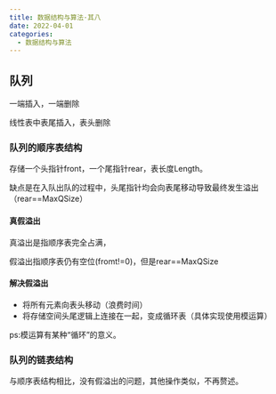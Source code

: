 ```yaml
---
title: 数据结构与算法·其八
date: 2022-04-01
categories:
  - 数据结构与算法
---
```


## 队列

一端插入，一端删除

线性表中表尾插入，表头删除

### 队列的顺序表结构

存储一个头指针front，一个尾指针rear，表长度Length。

缺点是在入队出队的过程中，头尾指针均会向表尾移动导致最终发生溢出（rear==MaxQSize）

#### 真假溢出

真溢出是指顺序表完全占满，

假溢出指顺序表仍有空位(fromt!=0)，但是rear==MaxQSize

#### 解决假溢出

- 将所有元素向表头移动（浪费时间）
- 将存储空间头尾逻辑上连接在一起，变成循环表（具体实现使用模运算）

ps:模运算有某种“循环”的意义。

### 队列的链表结构

与顺序表结构相比，没有假溢出的问题，其他操作类似，不再赘述。
